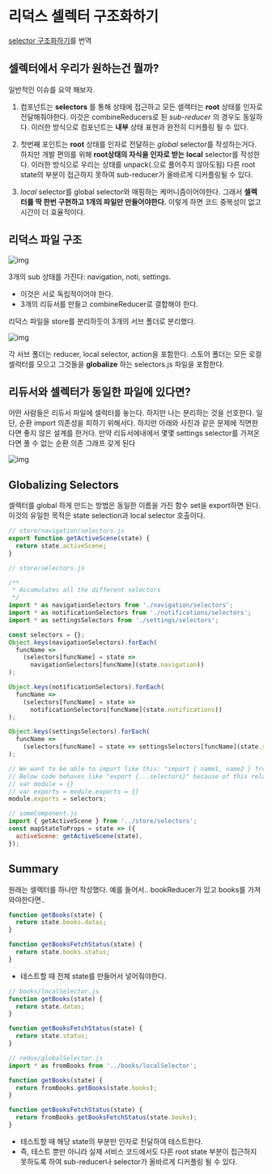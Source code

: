 # 리덕스 셀렉터 구조화하기

[selector 구조화하기](https://cmichel.io/redux-selectors-structure)를 번역

## 셀렉터에서 우리가 원하는건 뭘까?

일반적인 이슈를 요약 해보자.

1. 컴포넌트는 **selectors** 를 통해 상태에 접근하고 모든 셀렉터는 **root** 상태를 인자로 전달해줘야한다.
   이것은 combineReducers로 된 _sub-reducer_ 의 경우도 동일하다. 이러한 방식으로 컴포넌트는 **내부** 상태 표현과 완전히 디커플링 될 수 있다.

2. 첫번째 포인트는 **root** 상태를 인자로 전달하는 _global_ selector를 작성하는거다.
   하지만 개발 편의를 위해 **root상태의 자식을 인자로 받는** **local** selector를 작성한다.
   이러한 방식으로 우리는 상태를 unpack(.으로 풀어주지 않아도됨) 다른 root state의 부분이 접근하지 못하여 sub-reducer가 올바르게 디커플링될 수 있다.

3. _local_ selector를 global selector와 매핑하는 케머니즘이어야한다. 그래서 **셀렉터를 딱 한번 구현하고 1개의 파일만 만들어야한다.** 이렇게 하면 코드 중복성이 없고 시간이 더 효율적이다.

## 리덕스 파일 구조

![img](https://d33wubrfki0l68.cloudfront.net/70db2fa6a1b1b6c6dd586dcf3d4c89bd0796b829/e85d3/static/statetree-65d6460f53e1fe9b42582625a121cc86.svg)

3개의 sub 상태를 가진다: navigation, noti, settings.

- 이것은 서로 독립적이어야 한다.
- 3개의 리듀서를 만들고 combineReducer로 결합해야 한다.

리덕스 파일을 store를 분리하듯이 3개의 서브 폴더로 분리했다.

![img](https://d33wubrfki0l68.cloudfront.net/a0118266540ce3559f6ae51662d66a55356171d7/d55f9/static/reduxfilestructure-c555a3970977d0d9e5221b1a9270eb6e.svg)

각 서브 폴더는 reducer, local selector, action을 포함한다.
스토어 폴더는 모든 로컬 셀럭터를 모으고 그것들을 **globalize** 하는 selectors.js 파일을 포함한다.

## 리듀서와 셀렉터가 동일한 파일에 있다면?

어떤 사람들은 리듀서 파일에 셀럭터를 놓는다. 하지만 나는 분리하는 것을 선호한다.
일단, 순환 import 의존성을 피하기 위해서다. 하지만 아래와 사진과 같은 문제에 직면한다면 좋지 않은 설계를 한거다. 만약 리듀서에내에서 몇몇 settings selector를 가져온다면 풀 수 없는 순환 의존 그래프 갖게 된다

![img](https://d33wubrfki0l68.cloudfront.net/c9a514b782ebee33722af7b2d430dedcbca6856c/705b1/static/reduxcirculardependency-3dcf9ac5177dc7c0994f664a9ee0a219.svg)

## Globalizing Selectors

셀렉터를 global 하게 만드는 방법은 동일한 이름을 가진 함수 set을 export하면 된다. 이것의 유일한 목적은 state selection과 local selector 호출이다.

```js
// store/navigation/selectors.js
export function getActiveScene(state) {
  return state.activeScene;
}

// store/selectors.js

/**
 * Accumulates all the different selectors
 */
import * as navigationSelectors from './navigation/selectors';
import * as notificationSelectors from './notifications/selectors';
import * as settingsSelectors from './settings/selectors';

const selectors = {};
Object.keys(navigationSelectors).forEach(
  funcName =>
    (selectors[funcName] = state =>
      navigationSelectors[funcName](state.navigation))
);

Object.keys(notificationSelectors).forEach(
  funcName =>
    (selectors[funcName] = state =>
      notificationSelectors[funcName](state.notifications))
);

Object.keys(settingsSelectors).forEach(
  funcName =>
    (selectors[funcName] = state => settingsSelectors[funcName](state.settings))
);

// We want to be able to import like this: "import { name1, name2 } from 'selectors'"
// Below code behaves like "export {...selectors}" because of this relationship:
// var module = {}
// var exports = module.exports = {}
module.exports = selectors;
```

```js
// someComponent.js
import { getActiveScene } from '../store/selectors';
const mapStateToProps = state => ({
  activeScene: getActiveScene(state),
});
```

## Summary

원래는 셀렉터를 하나만 작성했다. 예를 들어서.. bookReducer가 있고 books를 가져와야한다면..

```js
function getBooks(state) {
  return state.books.datas;
}

function getBooksFetchStatus(state) {
  return state.books.status;
}
```

- 테스트할 때 전체 state를 만들어서 넣어줘야한다.

```js
// books/localSelector.js
function getBooks(state) {
  return state.datas;
}

function getBooksFetchStatus(state) {
  return state.status;
}

// redux/globalSelector.js
import * as fromBooks from '../books/localSelector';

function getBooks(state) {
  return fromBooks.getBooks(state.books);
}

function getBooksFetchStatus(state) {
  return fromBooks.getBooksFetchStatus(state.books);
}
```

- 테스트할 때 해당 state의 부분만 인자로 전달하여 테스트한다.
- 즉, 테스트 뿐만 아니라 실제 서비스 코드에서도 다른 root state 부분이 접근하지 못하도록 하여 sub-reducer나 selector가 올바르게 디커플링 될 수 있다.
